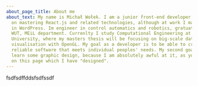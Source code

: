 ```yaml
---
about_page_title: About me
about_text: My name is Michał Wołek. I am a junior front-end developer, focused
  on mastering React.js and related technologies, although at work I mainly work
  in WordPress. Im engineer in control automatics and robotics, gratuated from
  WUT, MEiL department. Currenlty I study Computational Engineering at Warsaw
  University, where my masters thesis will be focusing on big-scale data
  visualisation with OpenGL. My goal as a developer is to be able to create
  reliable software that meets individual peoples' needs. My second goal is to
  learn some graphic design, because I am absolutely awful at it, as you can see
  on this page which I have "designed".
---
```

<p>fsdfsdffddsfsdfssdf</p>